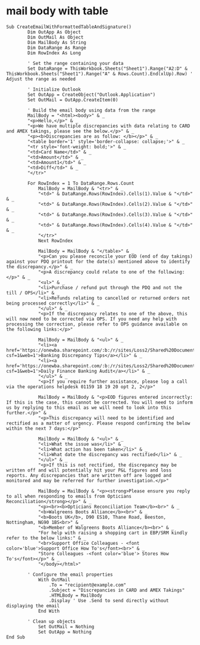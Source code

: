 # mail body with table
  	Sub CreateEmailWithFormattedTableAndSignature()
        	Dim OutApp As Object
        	Dim OutMail As Object
        	Dim MailBody As String
        	Dim DataRange As Range
        	Dim RowIndex As Long
        	
        	' Set the range containing your data
        	Set DataRange = ThisWorkbook.Sheets("Sheet1").Range("A2:D" & ThisWorkbook.Sheets("Sheet1").Range("A" & Rows.Count).End(xlUp).Row) ' Adjust the range as needed
        	
        	' Initialize Outlook
        	Set OutApp = CreateObject("Outlook.Application")
        	Set OutMail = OutApp.CreateItem(0)
        	
        	' Build the email body using data from the range
        	MailBody = "<html><body>" & _
        	"<p>Hello,</p>" & _
        	"<p>We have multiple discrepancies with data relating to CARD and AMEX takings, please see the below.</p>" & _
        	"<p><b>Discrepancies are as follow: </b></p>" & _
        	"<table border='1' style='border-collapse: collapse;'>" & _
        	"<tr style='font-weight: bold;'>" & _
        	"<td>Card Name</td>" & _
        	"<td>Amount</td>" & _
        	"<td>Amount1</td>" & _
        	"<td>Diff</td>" & _
        	"</tr>"
        	
        	For RowIndex = 1 To DataRange.Rows.Count
        		MailBody = MailBody & "<tr>" & _
        		"<td>" & DataRange.Rows(RowIndex).Cells(1).Value & "</td>" & _
        		"<td>" & DataRange.Rows(RowIndex).Cells(2).Value & "</td>" & _
        		"<td>" & DataRange.Rows(RowIndex).Cells(3).Value & "</td>" & _
        		"<td>" & DataRange.Rows(RowIndex).Cells(4).Value & "</td>" & _
        		"</tr>"
        		Next RowIndex
        		
        		MailBody = MailBody & "</table>" & _
        		"<p>Can you please reconcile your EOD (end of day takings) against your PDQ printout for the date(s) mentioned above to identify the discrepancy.</p>" & _
        		"<p>A discrepancy could relate to one of the following:</p>" & _
        		"<ul>" & _
        		"<li>Purchase / refund put through the PDQ and not the till / OPS</li>" & _
        		"<li>Refunds relating to cancelled or returned orders not being processed correctly</li>" & _
        		"</ul>" & _
        		"<p>If the discrepancy relates to one of the above, this will now need to be corrected via OPS. If you need any help with processing the correction, please refer to OPS guidance available on the following links:</p>"
        		
        		MailBody = MailBody & "<ul>" & _
        		"<li><a href='https://onewba.sharepoint.com/:b:/r/sites/Loss2/Shared%20Documents/Banking%20%26%20Discounts/Banking%20Discrepancy%20Tips.pdf?csf=1&web=1'>Banking Discrepancy Tips</a></li>" & _
        		"<li><a href='https://onewba.sharepoint.com/:b:/r/sites/Loss2/Shared%20Documents/Banking%20%26%20Discounts/Daily%20Finance%20Banking%20Audit.pdf?csf=1&web=1'>Daily Finance Banking Audit</a></li>" & _
        		"</ul>" & _
        		"<p>If you require further assistance, please log a call via the operations helpdesk 01159 18 19 20 opt 2, 2</p>"
        		
        		MailBody = MailBody & "<p>EOD figures entered incorrectly: If this is the case, this cannot be corrected. You will need to inform us by replying to this email as we will need to look into this further.</p>" & _
        		"<p>This discrepancy will need to be identified and rectified as a matter of urgency. Please respond confirming the below within the next 7 days:</p>"
        		
        		MailBody = MailBody & "<ul>" & _
        		"<li>What the issue was</li>" & _
        		"<li>What action has been taken</li>" & _
        		"<li>What date the discrepancy was rectified</li>" & _
        		"</ul>" & _
        		"<p>If this is not rectified, the discrepancy may be written off and will potentially hit your P&L figures and loss reports. Any discrepancies that are written off are logged and monitored and may be referred for further investigation.</p>"
        		
        		MailBody = MailBody & "<p><strong>Please ensure you reply to all when responding to emails from Opticians Reconciliation</strong></p>" & _
        		"<p><br><b>Opticians Reconciliation Team</b><br>" & _
        		"<b>Walgreens Boots Alliance</b><br>" & _
        		"<b>Boots UK</b>, D90 ES10, Thane Road, Beeston, Nottingham, NG90 1BS<br>" & _
        		"<b>Member of Walgreens Boots Alliance</b><br>" & _
        		"For help with raising a shopping cart in EBP/SRM kindly refer to the below links:" & _
        		"<br>Support Office Colleagues - <font color='blue'>Support Office How To's</font><br>" & _
        		"Store Colleagues -<font color='blue'> Stores How To's</font></p>" & _
        		"</body></html>"
        		
        	' Configure the email properties
        		With OutMail
        			.To = "recipient@example.com"
        			.Subject = "Discrepancies in CARD and AMEX Takings"
        			.HTMLBody = MailBody
        			.Display ' Use .Send to send directly without displaying the email
        		End With
        		
        	' Clean up objects
        		Set OutMail = Nothing
        		Set OutApp = Nothing
	End Sub
	

